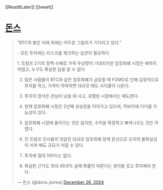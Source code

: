 [[ReadItLater]] [[tweet]]

# [돈스](https://twitter.com/dons_korea/status/1872171865344774381)

> "BTC의 밝은 미래 뒤에는 어두운 그림자가 기다리고 있다."  
>   
> \- 모든 투자에는 리스크를 체크하는 습관이 필요하다.  
>   
> 1\. 트럼프 2기의 정책 수혜로 가격 우상향이 기대되지만 암호화폐 시장은 예측이 어렵고, 누구도 확실한 답을 알 수 없다.  
> 
> 2. 많은 사람들이 BTC와 같은 암호화폐가 급등할 때 FOMO로 인해 감정적으로 투자를 하고, 가격이 하락하면 대규모 매도 사이클이 나온다.
> 
> 3. 투자의 정석은 관심이 낮을 때 사고, 과열된 시장에서는 매도한다.
> 
> 4. 현재 암호화폐 시장은 2년째 상승장을 이어가고 있으며, 막바지에 다다를 가능성이 있다.
> 
> 5. 암호화폐 시장에 들어가는 것은 쉽지만, 수익을 확정하고 빠져나오는 것은 어렵다.
> 
> 6. 친 트럼프 인사들의 엇갈린 대규모 암호화폐 정책 혼선으로 오히려 불확실성이 커져 매도 규모가 커질 수 있다.
> 
> 7. 투자에 절대 100%는 없다.
> 
> 8. 확실한 근거도 최대 49.9% 실패 확률이 따른다는 생각을 갖고 투자해야 한다.
> 
> — 돈스 (@dons\_korea) [December 26, 2024](https://twitter.com/dons_korea/status/1872171865344774381?ref_src=twsrc%5Etfw)